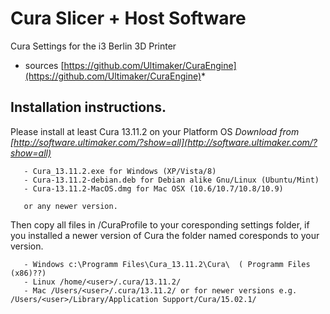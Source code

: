 Cura Slicer + Host Software 
==========

Cura Settings for the i3 Berlin 3D Printer 

* sources [https://github.com/Ultimaker/CuraEngine](https://github.com/Ultimaker/CuraEngine)*


Installation instructions.
-----------



Please install at least Cura 13.11.2 on your Platform OS 
       *Download from [http://software.ultimaker.com/?show=all](http://software.ultimaker.com/?show=all)*
       
       - Cura_13.11.2.exe for Windows (XP/Vista/8)
       - Cura-13.11.2-debian.deb for Debian alike Gnu/Linux (Ubuntu/Mint)
       - Cura-13.11.2-MacOS.dmg for Mac OSX (10.6/10.7/10.8/10.9)
       
       or any newer version. 


Then copy all files in /CuraProfile to your coresponding settings folder, if you installed a newer version of Cura the folder named coresponds to your version.
      
       - Windows c:\Programm Files\Cura_13.11.2\Cura\  ( Programm Files (x86)??)
       - Linux /home/<user>/.cura/13.11.2/
       - Mac /Users/<user>/.cura/13.11.2/ or for newer versions e.g. /Users/<user>/Library/Application Support/Cura/15.02.1/
